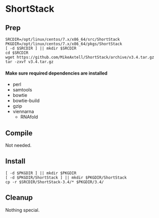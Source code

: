 # ShortStack

## Prep
```
SRCDIR=/opt/linux/centos/7.x/x86_64/src/ShortStack
PKGDIR=/opt/linux/centos/7.x/x86_64/pkgs/ShortStack
[ -d $SRCDIR ] || mkdir $SRCDIR
cd $SRCDIR
wget https://github.com/MikeAxtell/ShortStack/archive/v3.4.tar.gz
tar -zxvf v3.4.tar.gz
```
#### Make sure required dependencies are installed
* perl
* samtools
* bowtie
* bowtie-build
* gzip
* viennarna
    * RNAfold 

## Compile
Not needed.

## Install
```
[ -d $PKGDIR ] || mkdir $PKGDIR
[ -d $PKGDIR/ShortStack ] || mkdir $PKGDIR/ShortStack
cp -r $SRCDIR/ShortStack-3.4/* $PKGDIR/3.4/
```

## Cleanup
Nothing special.
